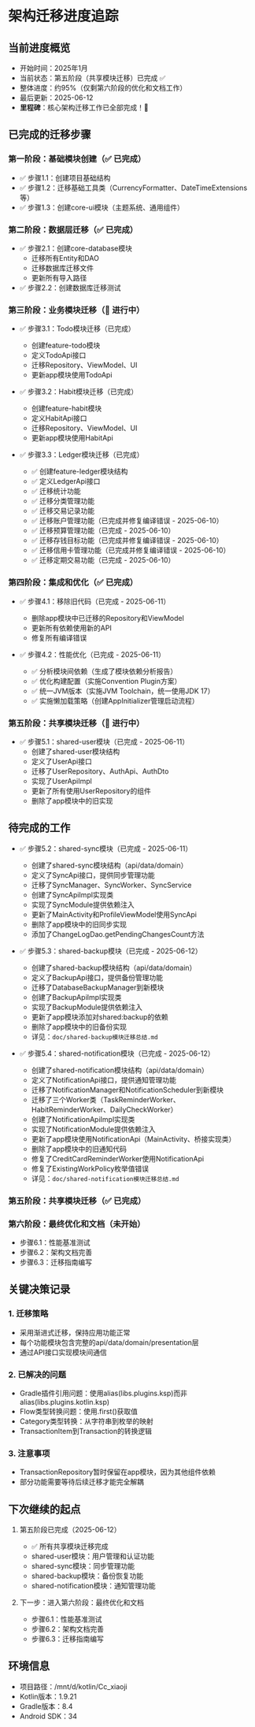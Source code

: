 # 架构迁移进度追踪

## 当前进度概览
- 开始时间：2025年1月
- 当前状态：第五阶段（共享模块迁移）已完成 ✅
- 整体进度：约95%（仅剩第六阶段的优化和文档工作）
- 最后更新：2025-06-12
- **里程碑**：核心架构迁移工作已全部完成！🎉

## 已完成的迁移步骤

### 第一阶段：基础模块创建（✅ 已完成）
- ✅ 步骤1.1：创建项目基础结构
- ✅ 步骤1.2：迁移基础工具类（CurrencyFormatter、DateTimeExtensions等）
- ✅ 步骤1.3：创建core-ui模块（主题系统、通用组件）

### 第二阶段：数据层迁移（✅ 已完成）
- ✅ 步骤2.1：创建core-database模块
  - 迁移所有Entity和DAO
  - 迁移数据库迁移文件
  - 更新所有导入路径
- ✅ 步骤2.2：创建数据库迁移测试

### 第三阶段：业务模块迁移（🔄 进行中）
- ✅ 步骤3.1：Todo模块迁移（已完成）
  - 创建feature-todo模块
  - 定义TodoApi接口
  - 迁移Repository、ViewModel、UI
  - 更新app模块使用TodoApi
  
- ✅ 步骤3.2：Habit模块迁移（已完成）
  - 创建feature-habit模块
  - 定义HabitApi接口
  - 迁移Repository、ViewModel、UI
  - 更新app模块使用HabitApi

- ✅ 步骤3.3：Ledger模块迁移（已完成）
  - ✅ 创建feature-ledger模块结构
  - ✅ 定义LedgerApi接口
  - ✅ 迁移统计功能
  - ✅ 迁移分类管理功能
  - ✅ 迁移交易记录功能
  - ✅ 迁移账户管理功能（已完成并修复编译错误 - 2025-06-10）
  - ✅ 迁移预算管理功能（已完成 - 2025-06-10）
  - ✅ 迁移存钱目标功能（已完成并修复编译错误 - 2025-06-10）
  - ✅ 迁移信用卡管理功能（已完成并修复编译错误 - 2025-06-10）
  - ✅ 迁移定期交易功能（已完成 - 2025-06-10）

### 第四阶段：集成和优化（✅ 已完成）
- ✅ 步骤4.1：移除旧代码（已完成 - 2025-06-11）
  - 删除app模块中已迁移的Repository和ViewModel
  - 更新所有依赖使用新的API
  - 修复所有编译错误
  
- ✅ 步骤4.2：性能优化（已完成 - 2025-06-11）
  - ✅ 分析模块间依赖（生成了模块依赖分析报告）
  - ✅ 优化构建配置（实施Convention Plugin方案）
  - ✅ 统一JVM版本（实施JVM Toolchain，统一使用JDK 17）
  - ✅ 实施懒加载策略（创建AppInitializer管理启动流程）

### 第五阶段：共享模块迁移（🔄 进行中）
- ✅ 步骤5.1：shared-user模块（已完成 - 2025-06-11）
  - 创建了shared-user模块结构
  - 定义了UserApi接口
  - 迁移了UserRepository、AuthApi、AuthDto
  - 实现了UserApiImpl
  - 更新了所有使用UserRepository的组件
  - 删除了app模块中的旧实现

## 待完成的工作

- ✅ 步骤5.2：shared-sync模块（已完成 - 2025-06-11）
  - 创建了shared-sync模块结构（api/data/domain）
  - 定义了SyncApi接口，提供同步管理功能
  - 迁移了SyncManager、SyncWorker、SyncService
  - 创建了SyncApiImpl实现类
  - 实现了SyncModule提供依赖注入
  - 更新了MainActivity和ProfileViewModel使用SyncApi
  - 删除了app模块中的旧同步实现
  - 添加了ChangeLogDao.getPendingChangesCount方法

- ✅ 步骤5.3：shared-backup模块（已完成 - 2025-06-12）
  - 创建了shared-backup模块结构（api/data/domain）
  - 定义了BackupApi接口，提供备份管理功能
  - 迁移了DatabaseBackupManager到新模块
  - 创建了BackupApiImpl实现类
  - 实现了BackupModule提供依赖注入
  - 更新了app模块添加对shared:backup的依赖
  - 删除了app模块中的旧备份实现
  - 详见：`doc/shared-backup模块迁移总结.md`

- ✅ 步骤5.4：shared-notification模块（已完成 - 2025-06-12）
  - 创建了shared-notification模块结构（api/data/domain）
  - 定义了NotificationApi接口，提供通知管理功能
  - 迁移了NotificationManager和NotificationScheduler到新模块
  - 迁移了三个Worker类（TaskReminderWorker、HabitReminderWorker、DailyCheckWorker）
  - 创建了NotificationApiImpl实现类
  - 实现了NotificationModule提供依赖注入
  - 更新了app模块使用NotificationApi（MainActivity、桥接实现类）
  - 删除了app模块中的旧通知代码
  - 修复了CreditCardReminderWorker使用NotificationApi
  - 修复了ExistingWorkPolicy枚举值错误
  - 详见：`doc/shared-notification模块迁移总结.md`

### 第五阶段：共享模块迁移（✅ 已完成）

### 第六阶段：最终优化和文档（未开始）
- 步骤6.1：性能基准测试
- 步骤6.2：架构文档完善
- 步骤6.3：迁移指南编写

## 关键决策记录

### 1. 迁移策略
- 采用渐进式迁移，保持应用功能正常
- 每个功能模块包含完整的api/data/domain/presentation层
- 通过API接口实现模块间通信

### 2. 已解决的问题
- Gradle插件引用问题：使用alias(libs.plugins.ksp)而非alias(libs.plugins.kotlin.ksp)
- Flow类型转换问题：使用.first()获取值
- Category类型转换：从字符串到枚举的映射
- TransactionItem到Transaction的转换逻辑

### 3. 注意事项
- TransactionRepository暂时保留在app模块，因为其他组件依赖
- 部分功能需要等待后续迁移才能完全解耦

## 下次继续的起点
1. 第五阶段已完成（2025-06-12）
   - ✅ 所有共享模块迁移完成
   - shared-user模块：用户管理和认证功能
   - shared-sync模块：同步管理功能
   - shared-backup模块：备份恢复功能
   - shared-notification模块：通知管理功能

2. 下一步：进入第六阶段：最终优化和文档
   - 步骤6.1：性能基准测试
   - 步骤6.2：架构文档完善
   - 步骤6.3：迁移指南编写

## 环境信息
- 项目路径：/mnt/d/kotlin/Cc_xiaoji
- Kotlin版本：1.9.21
- Gradle版本：8.4
- Android SDK：34